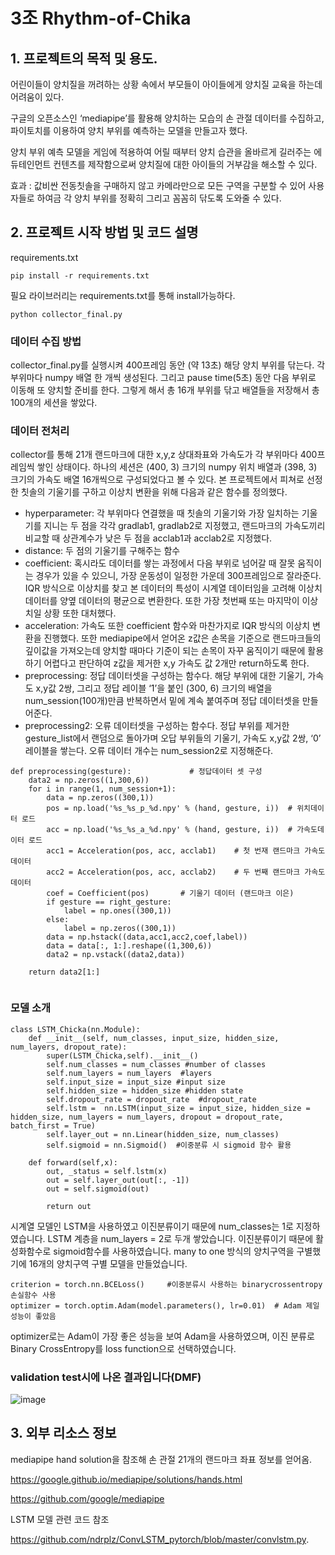 # 3조 Rhythm-of-Chika


## 1. 프로젝트의 목적 및 용도.
어린이들이 양치질을 꺼려하는 상황 속에서 부모들이 아이들에게 양치질 교육을 하는데 어려움이 있다.

구글의 오픈소스인 ‘mediapipe’를 활용해 양치하는 모습의 손 관절 데이터를 수집하고, 파이토치를 이용하여 양치 부위를 예측하는 모델을 만들고자 했다. 

양치 부위 예측 모델을 게임에 적용하여 어릴 때부터 양치 습관을 올바르게 길러주는 에듀테인먼트 컨텐츠를 제작함으로써 양치질에 대한 아이들의 거부감을 해소할 수 있다.

효과 : 값비싼 전동칫솔을 구매하지 않고 카메라만으로 모든 구역을 구분할 수 있어 사용자들로 하여금 각 양치 부위를 정확히 그리고 꼼꼼히 닦도록 도와줄 수 있다.


## 2. 프로젝트 시작 방법 및 코드 설명
requirements.txt 

```
pip install -r requirements.txt
``` 

필요 라이브러리는 requirements.txt를 통해 install가능하다.

 
 ```
 python collector_final.py
 ```

### 데이터 수집 방법 

collector_final.py를 실행시켜 400프레임 동안 (약 13초) 해당 양치 부위를 닦는다. 각 부위마다 numpy 배열 한 개씩 생성된다. 그리고 pause time(5초) 동안 다음 부위로 이동해 또 양치할 준비를 한다. 그렇게 해서 총 16개 부위를 닦고 배열들을 저장해서 총 100개의 세션을 쌓았다. 


### 데이터 전처리

collector를 통해 21개 랜드마크에 대한 x,y,z 상대좌표와 가속도가 각 부위마다 400프레임씩 쌓인 상태이다. 하나의 세션은 (400, 3) 크기의 numpy 위치 배열과 (398, 3) 크기의 가속도 배열 16개씩으로 구성되었다고 볼 수 있다. 본 프로젝트에서 피쳐로 선정한 칫솔의 기울기를 구하고 이상치 변환을 위해 다음과 같은 함수를 정의했다. 

- hyperparameter: 각 부위마다 연결했을 때 칫솔의 기울기와 가장 일치하는 기울기를 지니는 두 점을 각각 gradlab1, gradlab2로 지정했고, 랜드마크의 가속도끼리 비교할 때 상관계수가 낮은 두 점을 acclab1과 acclab2로 지정했다.  
- distance: 두 점의 기울기를 구해주는 함수
- coefficient: 혹시라도 데이터를 쌓는 과정에서 다음 부위로 넘어갈 때 잘못 움직이는 경우가 있을 수 있으니, 가장 운동성이 일정한 가운데 300프레임으로 잘라준다. IQR 방식으로 이상치를 찾고 본 데이터의 특성이 시계열 데이터임을 고려해 이상치 데이터를 양옆 데이터의 평균으로 변환한다. 또한 가장 첫번째 또는 마지막이 이상치일 상황 또한 대처했다. 
- acceleration: 가속도 또한 coefficient 함수와 마찬가지로 IQR 방식의 이상치 변환을 진행했다. 또한 mediapipe에서 얻어온 z값은 손목을 기준으로 랜드마크들의 깊이값을 가져오는데 양치할 때마다 기준이 되는 손목이 자꾸 움직이기 때문에 활용하기 어렵다고 판단하여 z값을 제거한 x,y 가속도 값 2개만 return하도록 한다. 
- preprocessing: 정답 데이터셋을 구성하는 함수다. 해당 부위에 대한 기울기, 가속도 x,y값 2쌍, 그리고 정답 레이블 ‘1’을 붙인 (300, 6) 크기의 배열을 num_session(100개)만큼 반복하면서 밑에 계속 붙여주며 정답 데이터셋을 만들어준다. 
- preprocessing2: 오류 데이터셋을 구성하는 함수다. 정답 부위를 제거한 gesture_list에서 랜덤으로 돌아가며 오답 부위들의 기울기, 가속도 x,y값 2쌍, ‘0’ 레이블을 쌓는다. 오류 데이터 개수는 num_session2로 지정해준다.  

```
def preprocessing(gesture):             # 정답데이터 셋 구성 
    data2 = np.zeros((1,300,6))
    for i in range(1, num_session+1):
        data = np.zeros((300,1))
        pos = np.load('%s_%s_p_%d.npy' % (hand, gesture, i))  # 위치데이터 로드
        acc = np.load('%s_%s_a_%d.npy' % (hand, gesture, i))  # 가속도데이터 로드
        acc1 = Acceleration(pos, acc, acclab1)    # 첫 번재 랜드마크 가속도 데이터       
        acc2 = Acceleration(pos, acc, acclab2)    # 두 번째 랜드마크 가속도 데이터
        coef = Coefficient(pos)       # 기울기 데이터 (랜드마크 이은)
        if gesture == right_gesture:
            label = np.ones((300,1))
        else:
            label = np.zeros((300,1))
        data = np.hstack((data,acc1,acc2,coef,label))
        data = data[:, 1:].reshape((1,300,6))
        data2 = np.vstack((data2,data))
        
    return data2[1:]
    
```

### 모델 소개


```
class LSTM_Chicka(nn.Module):
    def __init__(self, num_classes, input_size, hidden_size, num_layers, dropout_rate):
        super(LSTM_Chicka,self).__init__()
        self.num_classes = num_classes #number of classes
        self.num_layers = num_layers  #layers
        self.input_size = input_size #input size
        self.hidden_size = hidden_size #hidden state
        self.dropout_rate = dropout_rate  #dropout_rate
        self.lstm =  nn.LSTM(input_size = input_size, hidden_size = hidden_size, num_layers = num_layers, dropout = dropout_rate, batch_first = True)
        self.layer_out = nn.Linear(hidden_size, num_classes) 
        self.sigmoid = nn.Sigmoid()  #이중분류 시 sigmoid 함수 활용
        
    def forward(self,x):
        out, _status = self.lstm(x)
        out = self.layer_out(out[:, -1]) 
        out = self.sigmoid(out)

        return out    
 ```
 
 
시계열 모델인 LSTM을 사용하였고 이진분류이기 때문에 num_classes는 1로 지정하였습니다.
LSTM 계층을 num_layers = 2로 두개 쌓았습니다. 이진분류이기 때문에 활성화함수로 sigmoid함수를 사용하였습니다. 
many to one 방식의 양치구역을 구별했기에 16개의 양치구역 구별 모델을 만들었습니다.
 
  ```
  criterion = torch.nn.BCELoss()     #이중분류시 사용하는 binarycrossentropy 손실함수 사용 
optimizer = torch.optim.Adam(model.parameters(), lr=0.01)  # Adam 제일 성능이 좋았음
  
   ```
   
   optimizer로는 Adam이 가장 좋은 성능을 보여 Adam을 사용하였으며, 이진 분류로 Binary CrossEntropy를 loss function으로 선택하였습니다.
   
   
 ### validation test시에 나온 결과입니다(DMF)
   
   ![image](https://user-images.githubusercontent.com/74550931/186811601-b363417f-0cab-443b-a287-bda7eba68edd.png)



   
   
   ## 3. 외부 리소스 정보
mediapipe hand solution을 참조해 손 관절 21개의 랜드마크 좌표 정보를 얻어옴. 

https://google.github.io/mediapipe/solutions/hands.html 

https://github.com/google/mediapipe 

LSTM 모델 관련 코드 참조

https://github.com/ndrplz/ConvLSTM_pytorch/blob/master/convlstm.py.
